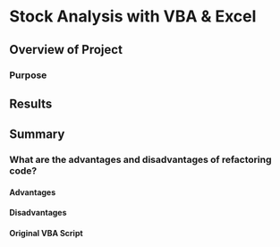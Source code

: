 # Stock Analysis with VBA & Excel

## Overview of Project

### Purpose

## Results

## Summary

### What are the advantages and disadvantages of refactoring code?

#### Advantages

#### Disadvantages

#### Original VBA Script
